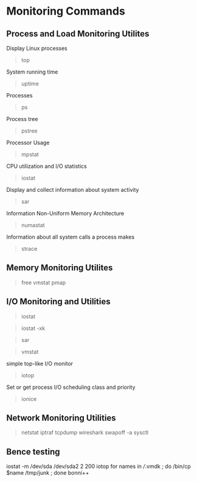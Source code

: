 # Monitoring Commands

## Process and Load Monitoring Utilites

Display Linux processes
> top

System running time
> uptime 

Processes
> ps

Process tree
> pstree

Processor Usage
> mpstat

CPU utilization and I/O statistics
> iostat

Display and collect information about system activity
> sar

Information Non-Uniform Memory Architecture 
> numastat

Information about all system calls a process makes
> strace

## Memory Monitoring Utilites

> free
> vmstat
> pmap


## I/O Monitoring and Utilities

> iostat

> iostat -xk

> sar

> vmstat

simple top-like I/O monitor
> iotop

Set or get process I/O scheduling class and priority
> ionice

## Network Monitoring Utilities

> netstat
> iptraf
> tcpdump
> wireshark
> swapoff -a
> sysctl

## Bence testing

iostat -m /dev/sda /dev/sda2 2 200
iotop
for names in */*.vmdk ; do /bin/cp $name /tmp/junk ; done
bonni++